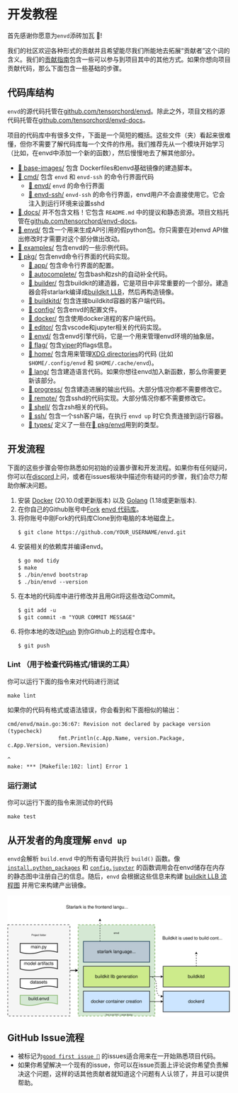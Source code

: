 

# 开发教程

首先感谢你愿意为`envd`添砖加瓦 🌟! 

我们的社区欢迎各种形式的贡献并且希望能尽我们所能地去拓展“贡献者”这个词的含义。我们的[贡献指南](./contributing)包含一些可以参与到项目其中的其他方式。如果你想向项目贡献代码，那么下面包含一些基础的步骤。

## 代码库结构

`envd`的源代码托管在[github.com/tensorchord/envd](https://github.com/tensorchord/envd)。除此之外，项目文档的源代码托管在[github.com/tensorchord/envd-docs](https://github.com/tensorchord/envd-docs)。

项目的代码库中有很多文件，下面是一个简短的概括。这些文件（夹）看起来很难懂，但你不需要了解代码库每一个文件的作用。我们推荐先从一个模块开始学习（比如，在envd中添加一个新的函数），然后慢慢地去了解其他部分。

- [📁 base-images/](https://github.com/tensorchord/envd/tree/main/base-images) 包含 Dockerfiles和envd基础镜像的建造脚本。
- [📁 cmd/](https://github.com/tensorchord/envd/tree/main/cmd) 包含 `envd` 和 `envd-ssh` 的命令行界面代码
    - [📁 envd/](https://github.com/tensorchord/envd/tree/main/cmd/envd) `envd` 的命令行界面
    - [📁 envd-ssh/](https://github.com/tensorchord/envd/tree/main/cmd/envd-ssh) `envd-ssh` 的命令行界面，envd用户不会直接使用它。它会注入到运行环境来设置sshd
- [📁 docs/](https://github.com/tensorchord/envd/tree/main/docs) 并不包含文档！它包含 `README.md` 中的提议和静态资源。项目文档托管在[github.com/tensorchord/envd-docs](https://github.com/tensorchord/envd-docs)。
- [📁 envd/](https://github.com/tensorchord/envd/tree/main/envd) 包含一个用来生成API引用的假python包。你只需要在对envd API做出修改时才需要对这个部分做出改动。
- [📁 examples/](https://github.com/tensorchord/envd/tree/main/examples) 包含envd的一些示例代码。
- [📁 pkg/](https://github.com/tensorchord/envd/tree/main/pkg) 包含envd命令行界面的代码实现。
    - [📁 app/](https://github.com/tensorchord/envd/tree/main/pkg/app) 包含命令行界面的配置。
    - [📁 autocomplete/](https://github.com/tensorchord/envd/tree/main/pkg/autocomplete) 包含bash和zsh的自动补全代码。
    - [📁 builder/](https://github.com/tensorchord/envd/tree/main/pkg/builder) 包含buildkit的建造器，它是项目中非常重要的一个部分。建造器会将starlark编译成[buildkit LLB](https://github.com/moby/buildkit#exploring-llb)，然后再构造镜像。
    - [📁 buildkitd/](https://github.com/tensorchord/envd/tree/main/pkg/buildkitd) 包含连接buildkitd容器的客户端代码。
    - [📁 config/](https://github.com/tensorchord/envd/tree/main/pkg/config) 包含envd的配置文件。
    - [📁 docker/](https://github.com/tensorchord/envd/tree/main/pkg/docker) 包含使用docker进程的客户端代码。
    - [📁 editor/](https://github.com/tensorchord/envd/tree/main/pkg/editor) 包含vscode和jupyter相关的代码实现。
    - [📁 envd/](https://github.com/tensorchord/envd/tree/main/pkg/envd) 包含envd引擎代码，它是一个用来管理envd环境的抽象层。
    - [📁 flag/](https://github.com/tensorchord/envd/tree/main/pkg/flag) 包含[viper](https://github.com/spf13/viper)的flags信息。
    - [📁 home/](https://github.com/tensorchord/envd/tree/main/pkg/home) 包含用来管理[XDG directories](https://specifications.freedesktop.org/basedir-spec/basedir-spec-latest.html)的代码 (比如 `$HOME/.config/envd` 和 `$HOME/.cache/envd`)。
    - [📁 lang/](https://github.com/tensorchord/envd/tree/main/pkg/lang) 包含建造语言代码。如果你想往envd加入新函数，那么你需要更新该部分。
    - [📁 progress/](https://github.com/tensorchord/envd/tree/main/pkg/progress) 包含建造进展的输出代码。大部分情况你都不需要修改它。
    - [📁 remote/](https://github.com/tensorchord/envd/tree/main/pkg/remote) 包含sshd的代码实现。大部分情况你都不需要修改它。
    - [📁 shell/](https://github.com/tensorchord/envd/tree/main/pkg/shell) 包含zsh相关的代码。
    - [📁 ssh/](https://github.com/tensorchord/envd/tree/main/pkg/ssh) 包含一个ssh客户端，在执行 `envd up` 时它负责连接到运行容器。
    - [📁 types/](https://github.com/tensorchord/envd/tree/main/pkg/types) 定义了一些在[📁 pkg/envd](https://github.com/tensorchord/envd/tree/main/pkg/envd)用到的类型。

## 开发流程

下面的这些步骤会带你熟悉如何初始的设置步骤和开发流程。如果你有任何疑问，你可以在[discord](https://discord.gg/KqswhpVgdU)上问，或者在issues板块中描述你有疑问的步骤，我们会尽力帮助你解决问题。

1. 安装 [Docker](https://www.docker.com/products/docker-desktop/) (20.10.0或更新版本) 以及 [Golang](https://go.dev/dl/) (1.18或更新版本).
1. 在你自己的Github账号中[Fork](https://help.github.com/articles/fork-a-repo) [envd 代码库](https://github.com/tensorchord/envd)。
1. 将你账号中刚Fork的代码库Clone到你电脑的本地磁盘上。
    ```
    $ git clone https://github.com/YOUR_USERNAME/envd.git
    ```
1. 安装相关的依赖库并编译envd。
    ```
    $ go mod tidy
    $ make
    $ ./bin/envd bootstrap
    $ ./bin/envd --version
    ```
1. 在本地的代码库中进行修改并且用Git将这些改动Commit。
    ```
    $ git add -u
    $ git commit -m "YOUR COMMIT MESSAGE"
    ```
1. 将你本地的改动[Push](https://help.github.com/articles/github-glossary/#push) 到你Github上的远程仓库中。
    ```
    $ git push
    ```

### Lint （用于检查代码格式/错误的工具）

你可以运行下面的指令来对代码进行测试

```
make lint
```

如果你的代码有格式或语法错误，你会看到和下面相似的输出：

```
cmd/envd/main.go:36:67: Revision not declared by package version (typecheck)
                fmt.Println(c.App.Name, version.Package, c.App.Version, version.Revision)
                                                                                ^
make: *** [Makefile:102: lint] Error 1
```

### 运行测试

你可以运行下面的指令来测试你的代码

```
make test
```

## 从开发者的角度理解 `envd up`

`envd`会解析 `build.envd` 中的所有语句并执行 `build()` 函数。像 [`install.python_packages`](../api/install#python_packages) 和 [`config.jupyter`](../api/config#jupyter) 的函数调用会在envd储存在内存的静态图中注册自己的信息。随后，`envd` 会根据这些信息来构建 [buildkit LLB 流程图](https://github.com/moby/buildkit#exploring-llb) 并用它来构建产出镜像。

![](./assets/envd-arch.svg)

## GitHub Issue流程

- 被标记为[`good first issue 💖`](https://github.com/tensorchord/envd/issues?q=is%3Aissue+is%3Aopen+label%3A%22good+first+issue+%E2%9D%A4%EF%B8%8F%22) 的issues适合用来在一开始熟悉项目代码。
- 如果你希望解决一个现有的issue，你可以在issue页面上评论说你希望负责解决这个问题，这样的话其他贡献者就知道这个问题有人认领了，并且可以提供帮助。

